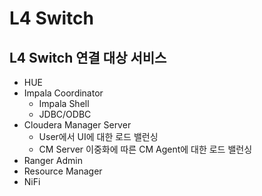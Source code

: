 # L4 Switch

## L4 Switch 연결 대상 서비스

* HUE
* Impala Coordinator
  * Impala Shell
  * JDBC/ODBC
* Cloudera Manager Server
  * User에서 UI에 대한 로드 밸런싱
  * CM Server 이중화에 따른 CM Agent에 대한 로드 밸런싱
* Ranger Admin
* Resource Manager
* NiFi


